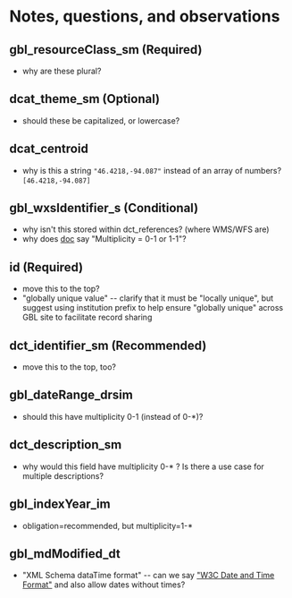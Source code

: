 # Notes, questions, and observations

## gbl_resourceClass_sm (Required)
- why are these plural?

## dcat_theme_sm (Optional)
- should these be capitalized, or lowercase?

## dcat_centroid
- why is this a string `"46.4218,-94.087"` instead of an array of numbers? `[46.4218,-94.087]`

## gbl_wxsIdentifier_s (Conditional)
- why isn't this stored within dct_references? (where WMS/WFS are)
- why does [doc](https://opengeometadata.org/docs/ogm-aardvark/wxs-identifier) say "Multiplicity = 0-1 or 1-1"?

## id (Required)
- move this to the top?
- "globally unique value" -- clarify that it must be "locally unique", but suggest using institution prefix to help ensure "globally unique" across GBL site to facilitate record sharing

## dct_identifier_sm (Recommended)
- move this to the top, too?

## gbl_dateRange_drsim
- should this have multiplicity 0-1 (instead of 0-\*)?

## dct_description_sm
- why would this field have multiplicity 0-\* ?  Is there a use case for multiple descriptions?

## gbl_indexYear_im
- obligation=recommended, but multiplicity=1-*

## gbl_mdModified_dt
- "XML Schema dataTime format" -- can we say ["W3C Date and Time Format"](https://www.w3.org/TR/NOTE-datetime) and also allow dates without times?
